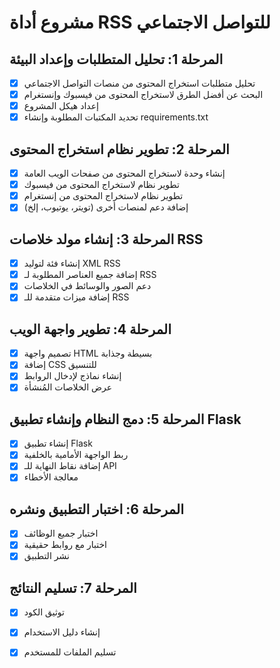 # مشروع أداة RSS للتواصل الاجتماعي

## المرحلة 1: تحليل المتطلبات وإعداد البيئة
- [x] تحليل متطلبات استخراج المحتوى من منصات التواصل الاجتماعي
- [x] البحث عن أفضل الطرق لاستخراج المحتوى من فيسبوك وإنستغرام
- [x] إعداد هيكل المشروع
- [x] تحديد المكتبات المطلوبة وإنشاء requirements.txt

## المرحلة 2: تطوير نظام استخراج المحتوى
- [x] إنشاء وحدة لاستخراج المحتوى من صفحات الويب العامة
- [x] تطوير نظام لاستخراج المحتوى من فيسبوك
- [x] تطوير نظام لاستخراج المحتوى من إنستغرام
- [x] إضافة دعم لمنصات أخرى (تويتر، يوتيوب، إلخ)

## المرحلة 3: إنشاء مولد خلاصات RSS
- [x] إنشاء فئة لتوليد XML RSS
- [x] إضافة جميع العناصر المطلوبة لـ RSS
- [x] دعم الصور والوسائط في الخلاصات
- [x] إضافة ميزات متقدمة للـ RSS

## المرحلة 4: تطوير واجهة الويب
- [x] تصميم واجهة HTML بسيطة وجذابة
- [x] إضافة CSS للتنسيق
- [x] إنشاء نماذج لإدخال الروابط
- [x] عرض الخلاصات المُنشأة

## المرحلة 5: دمج النظام وإنشاء تطبيق Flask
- [x] إنشاء تطبيق Flask
- [x] ربط الواجهة الأمامية بالخلفية
- [x] إضافة نقاط النهاية للـ API
- [x] معالجة الأخطاء

## المرحلة 6: اختبار التطبيق ونشره
- [x] اختبار جميع الوظائف
- [x] اختبار مع روابط حقيقية
- [x] نشر التطبيق

## المرحلة 7: تسليم النتائج
- [x] توثيق الكود
- [x] إنشاء دليل الاستخدام
- [x] تسليم الملفات للمستخدم

